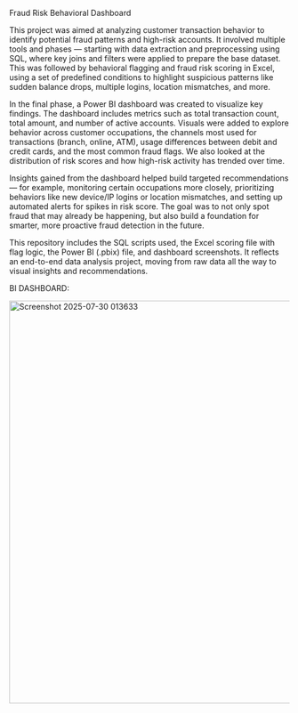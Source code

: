 Fraud Risk Behavioral Dashboard

This project was aimed at analyzing customer transaction behavior to identify potential fraud patterns and high-risk accounts. It involved multiple tools and phases — starting with data extraction and preprocessing using SQL, where key joins and filters were applied to prepare the base dataset. This was followed by behavioral flagging and fraud risk scoring in Excel, using a set of predefined conditions to highlight suspicious patterns like sudden balance drops, multiple logins, location mismatches, and more.

In the final phase, a Power BI dashboard was created to visualize key findings. The dashboard includes metrics such as total transaction count, total amount, and number of active accounts. Visuals were added to explore behavior across customer occupations, the channels most used for transactions (branch, online, ATM), usage differences between debit and credit cards, and the most common fraud flags. We also looked at the distribution of risk scores and how high-risk activity has trended over time.

Insights gained from the dashboard helped build targeted recommendations — for example, monitoring certain occupations more closely, prioritizing behaviors like new device/IP logins or location mismatches, and setting up automated alerts for spikes in risk score. The goal was to not only spot fraud that may already be happening, but also build a foundation for smarter, more proactive fraud detection in the future.

This repository includes the SQL scripts used, the Excel scoring file with flag logic, the Power BI (.pbix) file, and dashboard screenshots. It reflects an end-to-end data analysis project, moving from raw data all the way to visual insights and recommendations.

BI DASHBOARD:



<img width="764" height="724" alt="Screenshot 2025-07-30 013633" src="https://github.com/user-attachments/assets/0e3e7907-c6b9-44d7-ab97-93c43cb92cf2" />

